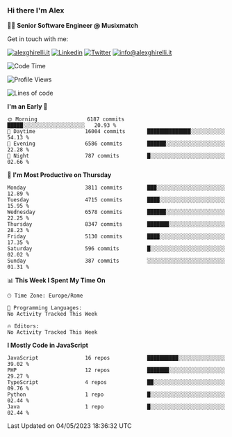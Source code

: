 ### Hi there I'm Alex

👨‍💻 __Senior Software Engineer @ Musixmatch__

Get in touch with me:

[![alexghirelli.it](https://img.shields.io/static/v1?label=alexghirelli.it&message=%20&color=red&logo=&style=flat-square&logoColor=white)](https://www.alexghirelli.it/)
[![Linkedin](https://img.shields.io/static/v1?label=Linkedin&message=%20&color=blue&logo=Linkedin&style=flat-square&logoColor=white)](https://linkedin.com/in/alexghirelli)
[![Twitter](https://img.shields.io/static/v1?label=Twitter&message=%20&color=blue&logo=Twitter&style=flat-square&logoColor=white)](https://twitter.com/alexGhirelli)
[![info@alexghirelli.it](https://img.shields.io/static/v1?label=info@alexghirelli.it&message=%20&color=red&logo=gmail&style=flat-square&logoColor=white)](mailto:info@alexghirelli.it)

<!--START_SECTION:waka-->
![Code Time](http://img.shields.io/badge/Code%20Time-7%2C444%20hrs%2020%20mins-blue)

![Profile Views](http://img.shields.io/badge/Profile%20Views-0-blue)

![Lines of code](https://img.shields.io/badge/From%20Hello%20World%20I%27ve%20Written-39.9%20million%20lines%20of%20code-blue)

**I'm an Early 🐤** 

```text
🌞 Morning                6187 commits        █████░░░░░░░░░░░░░░░░░░░░   20.93 % 
🌆 Daytime                16004 commits       ██████████████░░░░░░░░░░░   54.13 % 
🌃 Evening                6586 commits        ██████░░░░░░░░░░░░░░░░░░░   22.28 % 
🌙 Night                  787 commits         █░░░░░░░░░░░░░░░░░░░░░░░░   02.66 % 
```
📅 **I'm Most Productive on Thursday** 

```text
Monday                   3811 commits        ███░░░░░░░░░░░░░░░░░░░░░░   12.89 % 
Tuesday                  4715 commits        ████░░░░░░░░░░░░░░░░░░░░░   15.95 % 
Wednesday                6578 commits        ██████░░░░░░░░░░░░░░░░░░░   22.25 % 
Thursday                 8347 commits        ███████░░░░░░░░░░░░░░░░░░   28.23 % 
Friday                   5130 commits        ████░░░░░░░░░░░░░░░░░░░░░   17.35 % 
Saturday                 596 commits         █░░░░░░░░░░░░░░░░░░░░░░░░   02.02 % 
Sunday                   387 commits         ░░░░░░░░░░░░░░░░░░░░░░░░░   01.31 % 
```


📊 **This Week I Spent My Time On** 

```text
🕑︎ Time Zone: Europe/Rome

💬 Programming Languages: 
No Activity Tracked This Week

🔥 Editors: 
No Activity Tracked This Week
```

**I Mostly Code in JavaScript** 

```text
JavaScript               16 repos            ██████████░░░░░░░░░░░░░░░   39.02 % 
PHP                      12 repos            ███████░░░░░░░░░░░░░░░░░░   29.27 % 
TypeScript               4 repos             ██░░░░░░░░░░░░░░░░░░░░░░░   09.76 % 
Python                   1 repo              █░░░░░░░░░░░░░░░░░░░░░░░░   02.44 % 
Java                     1 repo              █░░░░░░░░░░░░░░░░░░░░░░░░   02.44 % 
```




 Last Updated on 04/05/2023 18:36:32 UTC
<!--END_SECTION:waka-->
